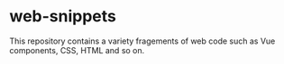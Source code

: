 # web-snippets

This repository contains a variety fragements of web code such as Vue
components, CSS, HTML and so on.
